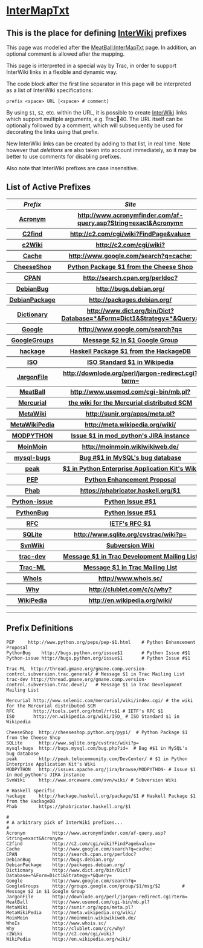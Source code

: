 # [InterMapTxt](inter-map-txt)

## This is the place for defining [InterWiki](inter-wiki) prefixes


This page was modelled after the [ MeatBall:InterMapTxt](http://www.usemod.com/cgi-bin/mb.pl?InterMapTxt) page.
In addition, an optional comment is allowed after the mapping.


This page is interpreted in a special way by Trac, in order to support
InterWiki links in a flexible and dynamic way.


The code block after the first line separator in this page
will be interpreted as a list of InterWiki specifications:

```wiki
prefix <space> URL [<space> # comment]
```


By using `$1`, `$2`, etc. within the URL, it is possible to create 
[InterWiki](inter-wiki) links which support multiple arguments, e.g. Trac:ticket:40.
The URL itself can be optionally followed by a comment, 
which will subsequently be used for decorating the links 
using that prefix.


New InterWiki links can be created by adding to that list, in real time.
Note however that *deletions* are also taken into account immediately,
so it may be better to use comments for disabling prefixes.



Also note that InterWiki prefixes are case insensitive.


## List of Active Prefixes



<table><tr><th><i>Prefix</i></th>
<th><i>Site</i></th></tr>
<tr><th><a href="http://www.acronymfinder.com/af-query.asp?String=exact&amp;Acronym=RecentChanges">Acronym</a></th>
<th><a href="http://www.acronymfinder.com/af-query.asp?String=exact&amp;Acronym=">http://www.acronymfinder.com/af-query.asp?String=exact&amp;Acronym=</a></th></tr>
<tr><th><a href="http://c2.com/cgi/wiki?FindPage&amp;value=RecentChanges">C2find</a></th>
<th><a href="http://c2.com/cgi/wiki?FindPage&amp;value=">http://c2.com/cgi/wiki?FindPage&amp;value=</a></th></tr>
<tr><th><a href="http://c2.com/cgi/wiki?RecentChanges">c2Wiki</a></th>
<th><a href="http://c2.com/cgi/wiki?">http://c2.com/cgi/wiki?</a></th></tr>
<tr><th><a href="http://www.google.com/search?q=cache:RecentChanges">Cache</a></th>
<th><a href="http://www.google.com/search?q=cache:">http://www.google.com/search?q=cache:</a></th></tr>
<tr><th><a href="http://cheeseshop.python.org/pypi/RecentChanges">CheeseShop</a></th>
<th><a href="http://cheeseshop.python.org/pypi/">Python Package $1 from the Cheese Shop</a></th></tr>
<tr><th><a href="http://search.cpan.org/perldoc?RecentChanges">CPAN</a></th>
<th><a href="http://search.cpan.org/perldoc?">http://search.cpan.org/perldoc?</a></th></tr>
<tr><th><a href="http://bugs.debian.org/RecentChanges">DebianBug</a></th>
<th><a href="http://bugs.debian.org/">http://bugs.debian.org/</a></th></tr>
<tr><th><a href="http://packages.debian.org/RecentChanges">DebianPackage</a></th>
<th><a href="http://packages.debian.org/">http://packages.debian.org/</a></th></tr>
<tr><th><a href="http://www.dict.org/bin/Dict?Database=*&amp;Form=Dict1&amp;Strategy=*&amp;Query=RecentChanges">Dictionary</a></th>
<th><a href="http://www.dict.org/bin/Dict?Database=*&amp;Form=Dict1&amp;Strategy=*&amp;Query=">http://www.dict.org/bin/Dict?Database=*&amp;Form=Dict1&amp;Strategy=*&amp;Query=</a></th></tr>
<tr><th><a href="http://www.google.com/search?q=RecentChanges">Google</a></th>
<th><a href="http://www.google.com/search?q=">http://www.google.com/search?q=</a></th></tr>
<tr><th><a href="http://groups.google.com/group/RecentChanges/msg/">GoogleGroups</a></th>
<th><a href="http://groups.google.com/group/$1/msg/$2">Message $2 in $1 Google Group</a></th></tr>
<tr><th><a href="http://hackage.haskell.org/package/RecentChanges">hackage</a></th>
<th><a href="http://hackage.haskell.org/package/$1">Haskell Package $1 from the HackageDB</a></th></tr>
<tr><th><a href="http://en.wikipedia.org/wiki/ISO_RecentChanges">ISO</a></th>
<th><a href="http://en.wikipedia.org/wiki/ISO_">ISO Standard $1 in Wikipedia</a></th></tr>
<tr><th><a href="http://downlode.org/perl/jargon-redirect.cgi?term=RecentChanges">JargonFile</a></th>
<th><a href="http://downlode.org/perl/jargon-redirect.cgi?term=">http://downlode.org/perl/jargon-redirect.cgi?term=</a></th></tr>
<tr><th><a href="http://www.usemod.com/cgi-bin/mb.pl?RecentChanges">MeatBall</a></th>
<th><a href="http://www.usemod.com/cgi-bin/mb.pl?">http://www.usemod.com/cgi-bin/mb.pl?</a></th></tr>
<tr><th><a href="http://www.selenic.com/mercurial/wiki/index.cgi/RecentChanges">Mercurial</a></th>
<th><a href="http://www.selenic.com/mercurial/wiki/index.cgi/">the wiki for the Mercurial distributed SCM</a></th></tr>
<tr><th><a href="http://sunir.org/apps/meta.pl?RecentChanges">MetaWiki</a></th>
<th><a href="http://sunir.org/apps/meta.pl?">http://sunir.org/apps/meta.pl?</a></th></tr>
<tr><th><a href="http://meta.wikipedia.org/wiki/RecentChanges">MetaWikiPedia</a></th>
<th><a href="http://meta.wikipedia.org/wiki/">http://meta.wikipedia.org/wiki/</a></th></tr>
<tr><th><a href="http://issues.apache.org/jira/browse/MODPYTHON-RecentChanges">MODPYTHON</a></th>
<th><a href="http://issues.apache.org/jira/browse/MODPYTHON-">Issue $1 in mod_python&apos;s JIRA instance</a></th></tr>
<tr><th><a href="http://moinmoin.wikiwikiweb.de/RecentChanges">MoinMoin</a></th>
<th><a href="http://moinmoin.wikiwikiweb.de/">http://moinmoin.wikiwikiweb.de/</a></th></tr>
<tr><th><a href="http://bugs.mysql.com/bug.php?id=RecentChanges">mysql-bugs</a></th>
<th><a href="http://bugs.mysql.com/bug.php?id=">Bug #$1 in MySQL&apos;s bug database</a></th></tr>
<tr><th><a href="http://peak.telecommunity.com/DevCenter/RecentChanges">peak</a></th>
<th><a href="http://peak.telecommunity.com/DevCenter/">$1 in Python Enterprise Application Kit&apos;s Wiki</a></th></tr>
<tr><th><a href="http://www.python.org/peps/pep-RecentChanges.html">PEP</a></th>
<th><a href="http://www.python.org/peps/pep-$1.html">Python Enhancement Proposal</a></th></tr>
<tr><th><a href="https://phabricator.haskell.org/RecentChanges">Phab</a></th>
<th><a href="https://phabricator.haskell.org/$1">https://phabricator.haskell.org/$1</a></th></tr>
<tr><th><a href="http://bugs.python.org/issueRecentChanges">Python-issue</a></th>
<th><a href="http://bugs.python.org/issue$1">Python Issue #$1</a></th></tr>
<tr><th><a href="http://bugs.python.org/issueRecentChanges">PythonBug</a></th>
<th><a href="http://bugs.python.org/issue$1">Python Issue #$1</a></th></tr>
<tr><th><a href="http://tools.ietf.org/html/rfcRecentChanges">RFC</a></th>
<th><a href="http://tools.ietf.org/html/rfc$1">IETF&apos;s RFC $1</a></th></tr>
<tr><th><a href="http://www.sqlite.org/cvstrac/wiki?p=RecentChanges">SQLite</a></th>
<th><a href="http://www.sqlite.org/cvstrac/wiki?p=">http://www.sqlite.org/cvstrac/wiki?p=</a></th></tr>
<tr><th><a href="http://www.orcaware.com/svn/wiki/RecentChanges">SvnWiki</a></th>
<th><a href="http://www.orcaware.com/svn/wiki/">Subversion Wiki</a></th></tr>
<tr><th><a href="http://thread.gmane.org/gmane.comp.version-control.subversion.trac.devel/RecentChanges">trac-dev</a></th>
<th><a href="http://thread.gmane.org/gmane.comp.version-control.subversion.trac.devel/">Message $1 in Trac Development Mailing List</a></th></tr>
<tr><th><a href="http://thread.gmane.org/gmane.comp.version-control.subversion.trac.general/RecentChanges">Trac-ML</a></th>
<th><a href="http://thread.gmane.org/gmane.comp.version-control.subversion.trac.general/">Message $1 in Trac Mailing List</a></th></tr>
<tr><th><a href="http://www.whois.sc/RecentChanges">WhoIs</a></th>
<th><a href="http://www.whois.sc/">http://www.whois.sc/</a></th></tr>
<tr><th><a href="http://clublet.com/c/c/why?RecentChanges">Why</a></th>
<th><a href="http://clublet.com/c/c/why?">http://clublet.com/c/c/why?</a></th></tr>
<tr><th><a href="http://en.wikipedia.org/wiki/RecentChanges">WikiPedia</a></th>
<th><a href="http://en.wikipedia.org/wiki/">http://en.wikipedia.org/wiki/</a></th></tr></table>



---

## Prefix Definitions

```wiki
PEP     http://www.python.org/peps/pep-$1.html    # Python Enhancement Proposal 
PythonBug    http://bugs.python.org/issue$1       # Python Issue #$1
Python-issue http://bugs.python.org/issue$1       # Python Issue #$1

Trac-ML  http://thread.gmane.org/gmane.comp.version-control.subversion.trac.general/ # Message $1 in Trac Mailing List
trac-dev http://thread.gmane.org/gmane.comp.version-control.subversion.trac.devel/   # Message $1 in Trac Development Mailing List

Mercurial http://www.selenic.com/mercurial/wiki/index.cgi/ # the wiki for the Mercurial distributed SCM
RFC       http://tools.ietf.org/html/rfc$1 # IETF's RFC $1
ISO       http://en.wikipedia.org/wiki/ISO_ # ISO Standard $1 in Wikipedia

CheeseShop  http://cheeseshop.python.org/pypi/  # Python Package $1 from the Cheese Shop
SQLite      http://www.sqlite.org/cvstrac/wiki?p= 
mysql-bugs  http://bugs.mysql.com/bug.php?id=  # Bug #$1 in MySQL's bug database
peak        http://peak.telecommunity.com/DevCenter/ # $1 in Python Enterprise Application Kit's Wiki
MODPYTHON   http://issues.apache.org/jira/browse/MODPYTHON- # Issue $1 in mod_python's JIRA instance
SvnWiki     http://www.orcaware.com/svn/wiki/ # Subversion Wiki

# Haskell specific
hackage     http://hackage.haskell.org/package/$1 # Haskell Package $1 from the HackageDB
Phab        https://phabricator.haskell.org/$1

#
# A arbitrary pick of InterWiki prefixes...
#
Acronym          http://www.acronymfinder.com/af-query.asp?String=exact&Acronym=
C2find           http://c2.com/cgi/wiki?FindPage&value=
Cache            http://www.google.com/search?q=cache:
CPAN             http://search.cpan.org/perldoc?
DebianBug        http://bugs.debian.org/
DebianPackage    http://packages.debian.org/
Dictionary       http://www.dict.org/bin/Dict?Database=*&Form=Dict1&Strategy=*&Query=
Google           http://www.google.com/search?q=
GoogleGroups     http://groups.google.com/group/$1/msg/$2        # Message $2 in $1 Google Group
JargonFile       http://downlode.org/perl/jargon-redirect.cgi?term=
MeatBall         http://www.usemod.com/cgi-bin/mb.pl?
MetaWiki         http://sunir.org/apps/meta.pl?
MetaWikiPedia    http://meta.wikipedia.org/wiki/
MoinMoin         http://moinmoin.wikiwikiweb.de/
WhoIs            http://www.whois.sc/
Why              http://clublet.com/c/c/why?
c2Wiki           http://c2.com/cgi/wiki?
WikiPedia        http://en.wikipedia.org/wiki/
```